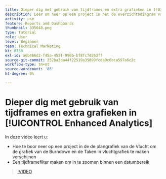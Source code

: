 ```yaml
---
title: Dieper dig met gebruik van tijdframes en extra grafieken in [!UICONTROL Enhanced Analytics]
description: Leer om neer op een project in het de overzichtsdiagram van de Vlucht te boren om de Grafiek van de Instorting en de Taken in vluchtgrafiek te maken verschijnen in Workfront.
activity: use
feature: Reports and Dashboards
thumbnail: 335048.png
type: Tutorial
role: User
level: Beginner
team: Technical Marketing
kt: 8730
exl-id: a6b4b6d2-f45a-452f-990b-bf8fc7d263ff
source-git-commit: 252ba3ba44f22519a35899fcda9c6bca597a6c2c
workflow-type: tm+mt
source-wordcount: '85'
ht-degree: 0%

---
```


# Dieper dig met gebruik van tijdframes en extra grafieken in [!UICONTROL Enhanced Analytics]

In deze video leert u:

* Hoe te boor neer op een project in de de plangrafiek van de Vlucht om de grafiek van de Burndown en de Taken in vluchtgrafiek te maken verschijnen
* Een tijdframefilter maken om in te zoomen binnen een datumbereik

>[!VIDEO](https://video.tv.adobe.com/v/335048/?quality=12)
